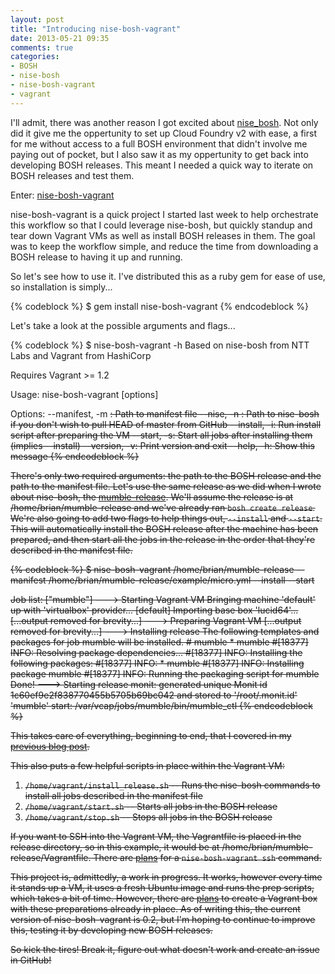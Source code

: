 ```yaml
---
layout: post
title: "Introducing nise-bosh-vagrant"
date: 2013-05-21 09:35
comments: true
categories: 
- BOSH
- nise-bosh
- nise-bosh-vagrant
- vagrant
---
```


I'll admit, there was another reason I got excited about <a href="https://github.com/nttlabs/nise_bosh" target="_blank">nise_bosh</a>. Not only did it give me the oppertunity to set up Cloud Foundry v2 with ease, a first for me without access to a full BOSH environment that didn't involve me paying out of pocket, but I also saw it as my oppertunity to get back into developing BOSH releases. This meant I needed a quick way to iterate on BOSH releases and test them.

Enter: <a href="https://github.com/BrianMMcClain/nise-bosh-vagrant" target="_blank">nise-bosh-vagrant</a>

nise-bosh-vagrant is a quick project I started last week to help orchestrate this workflow so that I could leverage nise-bosh, but quickly standup and tear down Vagrant VMs as well as install BOSH releases in them. The goal was to keep the workflow simple, and reduce the time from downloading a BOSH release to having it up and running.

So let's see how to use it. I've distributed this as a ruby gem for ease of use, so installation is simply...

{% codeblock %}
$ gem install nise-bosh-vagrant
{% endcodeblock %}

Let's take a look at the possible arguments and flags...

{% codeblock %}
$ nise-bosh-vagrant -h
Based on nise-bosh from NTT Labs and Vagrant from HashiCorp

Requires Vagrant >= 1.2

Usage:
	   nise-bosh-vagrant [options] <BOSH Release>

Options:
  --manifest, -m <s>:   Path to manifest file
	  --nise, -n <s>:   Path to nise-bosh if you don't wish to pull HEAD of master from GitHub
	   --install, -i:   Run install script after preparing the VM
		 --start, -s:   Start all jobs after installing them (implies --install)
	   --version, -v:   Print version and exit
		  --help, -h:   Show this message
{% endcodeblock %}


There's only two required arguments: the path to the BOSH release and the path to the manifest file. Let's use the same release as we did when I wrote about nise-bosh, the <a href="https://github.com/BrianMMcClain/mumble-release" target="_blank">mumble-release</a>. We'll assume the release is at /home/brian/mumble-release and we've already ran `bosh create release`. We're also going to add two flags to help things out, `--install` and `--start`. This will automatically install the BOSH release after the machine has been prepared, and then start all the jobs in the release in the order that they're described in the manifest file.

{% codeblock %}
$ nise-bosh-vagrant /home/brian/mumble-release --manifest /home/brian/mumble-release/example/micro.yml --install --start

Job list: ["mumble"]
---> Starting Vagrant VM
Bringing machine 'default' up with 'virtualbox' provider...
[default] Importing base box 'lucid64'...
[...output removed for brevity...]
---> Preparing Vagrant VM
[...output removed for brevity...]
---> Installing release
The following templates and packages for job mumble will be installed.
	# mumble
		* mumble
#[18377] INFO: Resolving package dependencies...
#[18377] INFO: Installing the following packages:
#[18377] INFO:  * mumble
#[18377] INFO: Installing package mumble
#[18377] INFO: Running the packaging script for mumble
Done!
---> Starting release
monit: generated unique Monit id 1c60ef9e2f838770455b5705b69bc042 and stored to '/root/.monit.id'
'mumble' start: /var/vcap/jobs/mumble/bin/mumble_ctl
{% endcodeblock %}

This takes care of everything, beginning to end, that I covered in my <a href="http://catdevrandom.me/blog/2013/05/20/nise-bosh-a-new-way-to-bosh/" target="_blank">previous blog post</a>.

This also puts a few helpful scripts in place within the Vagrant VM:

1. `/home/vagrant/install_release.sh` -- Runs the nise-bosh commands to install all jobs described in the manifest file
2. `/home/vagrant/start.sh` -- Starts all jobs in the BOSH release
3. `/home/vagrant/stop.sh` -- Stops all jobs in the BOSH release

If you want to SSH into the Vagrant VM, the Vagrantfile is placed in the release directory, so in this example, it would be at /home/brian/mumble-release/Vagrantfile. There are <a href="https://github.com/BrianMMcClain/nise-bosh-vagrant/issues/3" target="_blank">plans</a> for a `nise-bosh-vagrant ssh` command.

This project is, admittedly, a work in progress. It works, however every time it stands up a VM, it uses a fresh Ubuntu image and runs the prep scripts, which takes a bit of time. However, there are <a href="https://github.com/BrianMMcClain/nise-bosh-vagrant/issues/5" target="_blank">plans</a> to create a Vagrant box with these preparations already in place. As of writing this, the current version of nise-bosh-vagrant is 0.2, but I'm hoping to continue to improve this, testing it by developing new BOSH releases.

So kick the tires! Break it, figure out what doesn't work and create an issue in GitHub!